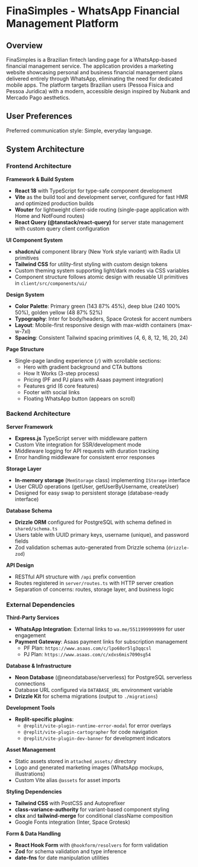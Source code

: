 # FinaSimples - WhatsApp Financial Management Platform

## Overview

FinaSimples is a Brazilian fintech landing page for a WhatsApp-based financial management service. The application provides a marketing website showcasing personal and business financial management plans delivered entirely through WhatsApp, eliminating the need for dedicated mobile apps. The platform targets Brazilian users (Pessoa Física and Pessoa Jurídica) with a modern, accessible design inspired by Nubank and Mercado Pago aesthetics.

## User Preferences

Preferred communication style: Simple, everyday language.

## System Architecture

### Frontend Architecture

**Framework & Build System**
- **React 18** with TypeScript for type-safe component development
- **Vite** as the build tool and development server, configured for fast HMR and optimized production builds
- **Wouter** for lightweight client-side routing (single-page application with Home and NotFound routes)
- **React Query (@tanstack/react-query)** for server state management with custom query client configuration

**UI Component System**
- **shadcn/ui** component library (New York style variant) with Radix UI primitives
- **Tailwind CSS** for utility-first styling with custom design tokens
- Custom theming system supporting light/dark modes via CSS variables
- Component structure follows atomic design with reusable UI primitives in `client/src/components/ui/`

**Design System**
- **Color Palette**: Primary green (143 87% 45%), deep blue (240 100% 50%), golden yellow (48 87% 52%)
- **Typography**: Inter for body/headers, Space Grotesk for accent numbers
- **Layout**: Mobile-first responsive design with max-width containers (max-w-7xl)
- **Spacing**: Consistent Tailwind spacing primitives (4, 6, 8, 12, 16, 20, 24)

**Page Structure**
- Single-page landing experience (`/`) with scrollable sections:
  - Hero with gradient background and CTA buttons
  - How It Works (3-step process)
  - Pricing (PF and PJ plans with Asaas payment integration)
  - Features grid (6 core features)
  - Footer with social links
  - Floating WhatsApp button (appears on scroll)

### Backend Architecture

**Server Framework**
- **Express.js** TypeScript server with middleware pattern
- Custom Vite integration for SSR/development mode
- Middleware logging for API requests with duration tracking
- Error handling middleware for consistent error responses

**Storage Layer**
- **In-memory storage** (`MemStorage` class) implementing `IStorage` interface
- User CRUD operations (getUser, getUserByUsername, createUser)
- Designed for easy swap to persistent storage (database-ready interface)

**Database Schema**
- **Drizzle ORM** configured for PostgreSQL with schema defined in `shared/schema.ts`
- Users table with UUID primary keys, username (unique), and password fields
- Zod validation schemas auto-generated from Drizzle schema (`drizzle-zod`)

**API Design**
- RESTful API structure with `/api` prefix convention
- Routes registered in `server/routes.ts` with HTTP server creation
- Separation of concerns: routes, storage layer, and business logic

### External Dependencies

**Third-Party Services**
- **WhatsApp Integration**: External links to `wa.me/5511999999999` for user engagement
- **Payment Gateway**: Asaas payment links for subscription management
  - PF Plan: `https://www.asaas.com/c/lpo68or5lg3qqcsl`
  - PJ Plan: `https://www.asaas.com/c/xdxs6mis7090sg54`

**Database & Infrastructure**
- **Neon Database** (@neondatabase/serverless) for PostgreSQL serverless connections
- Database URL configured via `DATABASE_URL` environment variable
- **Drizzle Kit** for schema migrations (output to `./migrations`)

**Development Tools**
- **Replit-specific plugins**:
  - `@replit/vite-plugin-runtime-error-modal` for error overlays
  - `@replit/vite-plugin-cartographer` for code navigation
  - `@replit/vite-plugin-dev-banner` for development indicators

**Asset Management**
- Static assets stored in `attached_assets/` directory
- Logo and generated marketing images (WhatsApp mockups, illustrations)
- Custom Vite alias `@assets` for asset imports

**Styling Dependencies**
- **Tailwind CSS** with PostCSS and Autoprefixer
- **class-variance-authority** for variant-based component styling
- **clsx** and **tailwind-merge** for conditional className composition
- Google Fonts integration (Inter, Space Grotesk)

**Form & Data Handling**
- **React Hook Form** with `@hookform/resolvers` for form validation
- **Zod** for schema validation and type inference
- **date-fns** for date manipulation utilities
